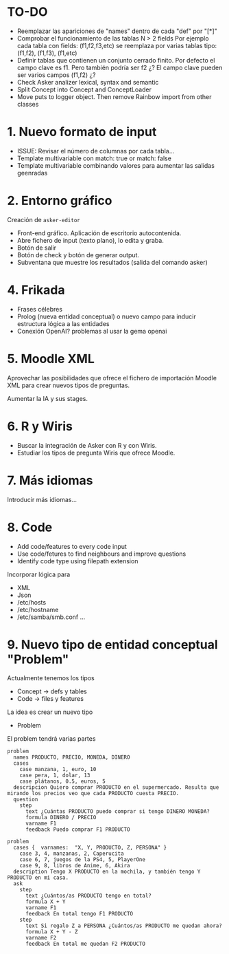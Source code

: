 
# TO-DO

* Reemplazar las apariciones de "names" dentro de cada "def" por "[\*]"
* Comprobar el funcionamiento de las tablas N > 2 fields
  Por ejemplo cada tabla con fields: (f1,f2,f3,etc) se reemplaza por
  varias tablas tipo: (f1,f2), (f1,f3), (f1,etc)
* Definir tablas que contienen un conjunto cerrado finito.
  Por defecto el campo clave es f1. Pero también podría ser f2 ¿?
  El campo clave pueden ser varios campos (f1,f2) ¿?
* Check Asker analizer lexical, syntax and semantic
* Split Concept into Concept and ConceptLoader
* Move puts to logger object. Then remove Rainbow import from other classes

# 1. Nuevo formato de input

* ISSUE: Revisar el número de columnas por cada tabla...
* Template multivariable con match: true or match: false
* Template multivariable combinando valores para aumentar las salidas geenradas

# 2. Entorno gráfico

Creación de `asker-editor`
* Front-end gráfico. Aplicación de escritorio autocontenida.
* Abre fichero de input (texto plano), lo edita y graba.
* Botón de salir
* Botón de check y botón de generar output.
* Subventana que muestre los resultados (salida del comando asker)

# 4. Frikada

* Frases célebres
* Prolog (nueva entidad conceptual) o nuevo campo para inducir estructura lógica a las entidades
* Conexión OpenAI? problemas al usar la gema openai

# 5. Moodle XML

Aprovechar las posibilidades que ofrece el fichero de importación Moodle XML
para crear nuevos tipos de preguntas.

Aumentar la IA y sus stages.

# 6. R y Wiris

* Buscar la integración de Asker con R y con Wiris.
* Estudiar los tipos de pregunta Wiris que ofrece Moodle.

# 7. Más idiomas

Introducir más idiomas...

# 8. Code

* Add code/features to every code input
* Use code/fetures to find neighbours and improve questions
* Identify code type using filepath extension

Incorporar lógica para
* XML
* Json
* /etc/hosts
* /etc/hostname
* /etc/samba/smb.conf
...

# 9. Nuevo tipo de entidad conceptual "Problem"

Actualmente tenemos los tipos
* Concept -> defs y tables
* Code -> files y features

La idea es crear un nuevo tipo
* Problem

El problem tendrá varias partes

```
problem
  names PRODUCTO, PRECIO, MONEDA, DINERO
  cases
    case manzana, 1, euro, 10
    case pera, 1, dolar, 13
    case plátanos, 0.5, euros, 5
  descripcion Quiero comprar PRODUCTO en el supermercado. Resulta que mirando los precios veo que cada PRODUCTO cuesta PRECIO.
  question
    step
      text ¿Cuántas PRODUCTO puedo comprar si tengo DINERO MONEDA?
      formula DINERO / PRECIO
      varname F1
      feedback Puedo comprar F1 PRODUCTO
```

```      
problem
  cases {  varnames:  "X, Y, PRODUCTO, Z, PERSONA" }
    case 3, 4, manzanas, 2, Caperucita
    case 6, 7, juegos de la PS4, 5, PlayerOne
    case 9, 8, libros de Anime, 6, Akira
  description Tengo X PRODUCTO en la mochila, y también tengo Y PRODUCTO en mi casa.
  ask
    step
      text ¿Cuántos/as PRODUCTO tengo en total?
      formula X + Y
      varname F1
      feedback En total tengo F1 PRODUCTO
    step
      text Si regalo Z a PERSONA ¿Cuántos/as PRODUCTO me quedan ahora?
      formula X + Y - Z
      varname F2
      feedback En total me quedan F2 PRODUCTO
```
